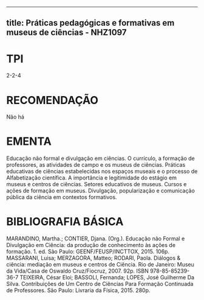 
---
title: Práticas pedagógicas e formativas em museus de ciências - NHZ1097 
---

# TPI

2-2-4

# RECOMENDAÇÃO

Não há

# EMENTA

Educação não formal e divulgação em ciências. O currículo, a formação de professores, as atividades de campo e os museus de ciências. Práticas educativas de ciências estabelecidas nos espaços museais e o processo de Alfabetização científica. A importância e legitimidade do estágio em museus e centros de ciências. Setores educativos de museus. Cursos e ações de formação em museus. Divulgação, popularização e comunicação pública da ciência em contextos formativos.

# BIBLIOGRAFIA BÁSICA

MARANDINO, Martha.; CONTIER, Djana. (Org.). Educação não Formal e Divulgação em Ciência: da produção de conhecimento às ações de formação. 1. ed. São Paulo: GEENF/FEUSP/INCTTOX, 2015. 106p. 
MASSARANI, Luisa; MERZAGORA, Matteo; RODARI, Paola. Diálogos & ciência: mediação em museus e centros de Ciência. Rio de Janeiro: Museu da Vida/Casa de Oswaldo Cruz/Fiocruz, 2007. 92p. ISBN 978-85-85239-36-7 
TEIXEIRA, César Eloi; BASSOLI, Fernanda; LOPES, José Guilherme Da Silva. Contribuições de Um Centro de Ciências Para Formação Continuada de Professores. São Paulo: Livraria da Física, 2015. 280p.
        